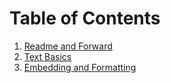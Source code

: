 # Table of Contents

1. [Readme and Forward](../master/README.md)
2. [Text Basics](../master/Text%20Basics.md)
3. [Embedding and Formatting](../master/Embedding%20and%20Formatting.md)
